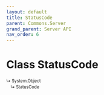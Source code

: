 ```yaml
---
layout: default
title: StatusCode
parent: Commons.Server
grand_parent: Server API
nav_order: 6
---
```


<!-- 아래로 문서 편집 -->

# Class StatusCode

<div class="code-example" markdown="1" style = "font-size:0.8em;">
↳ System.Object<br/>
　↳ StatusCode
</div>
